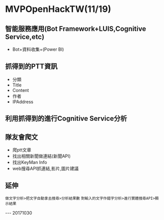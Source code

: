 # MVPOpenHackTW(11/19)
## 智能服務應用(Bot Framework+LUIS,Cognitive Service,etc)
- Bot+資料收集+(Power BI)
## 抓得到的PTT資訊
- 分類
- Title
- Content
- 作者
- IPAddress
## 利用抓得到的進行Cognitive Service分析

## 隊友會爬文
- 爬ptt文章
- 找出相關新聞做連結(新聞API)
- 找出KeyMan Info
- web搜尋API抓連結,影片,圖片建議

## 延伸
`做文字分析>把文字自動拿去搜尋>分析結果數`
`對輸入的文字作錯字分析>進行實體搜尋API>顯示結果`

--- 20171030

